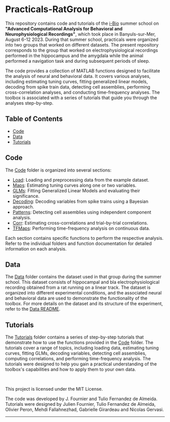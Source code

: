 # Practicals-RatGroup
This repository contains code and tutorials of the [i-Bio](http://ibio.sorbonne-universite.fr/) summer school on **"Advanced Computational Analysis for Behavioral and Neurophysiological Recordings"**, which took place in Banyuls-sur-Mer, August 6-12 2023. During that summer school, practicals were organized into two groups that worked on different datasets. The present repository corresponds to the group that worked on electrophysiological recordings performed in the hippocampus and the amygdala while the animal performed a navigation task and during subsequent periods of sleep.

The code provides a collection of MATLAB functions designed to facilitate the analysis of neural and behavioral data. It covers various analyses, including estimating tuning curves, fitting generalized linear models, decoding from spike train data, detecting cell assemblies, performing cross-correlation analyses, and conducting time-frequency analyses. The toolbox is associated with a series of tutorials that guide you through the analyses step-by-step.

## Table of Contents

- [Code](/Code)
- [Data](/Data)
- [Tutorials](/Tutorials)

## Code

The [Code](/Code) folder is organized into several sections:
- [Load](/Code/Load): Loading and preprocessing data from the example dataset.
- [Maps](/Code/Maps): Estimating tuning curves along one or two variables.
- [GLMs](/Code/GLMs): Fitting Generalized Linear Models and evaluating their significance.
- [Decoding](/Code/Decoding): Decoding variables from spike trains using a Bayesian approach.
- [Patterns](/Code/Patterns): Detecting cell assemblies using independent component analysis.
- [Corr](/Code/Corr): Estimating cross-correlations and trial-by-trial correlations.
- [TFMaps](/Code/TFMaps): Performing time-frequency analysis on continuous data.

Each section contains specific functions to perform the respective analysis. Refer to the individual folders and function documentation for detailed information on each analysis.

## Data

The [Data](/Data) folder contains the dataset used in that group during the summer school. This dataset consists of hippocampal and bla electrophysiological recording obtained from a rat running on a linear track. The dataset is organized into different experimental conditions, and the associated neural and behavioral data are used to demonstrate the functionality of the toolbox. For more details on the dataset and its structure of the experiment, refer to the [Data README](/Data/Readme.md).

## Tutorials

The [Tutorials](/Tutorials) folder contains a series of step-by-step tutorials that demonstrate how to use the functions provided in the [Code](/Code) folder. The tutorials cover a range of topics, including loading data, estimating tuning curves, fitting GLMs, decoding variables, detecting cell assemblies, computing correlations, and performing time-frequency analysis.
The tutorials were designed to help you gain a practical understanding of the toolbox's capabilities and how to apply them to your own data.

<br>

This project is licensed under the MIT License.

The code was developed by J. Fournier and Tulio Fernandez de Almeida. Tutorials were designed by Julien Fournier, Tulio Fernandez de Almeida, Olivier Peron, Mehdi Fallahnezhad, Gabrielle Girardeau and Nicolas Gervasi. 

---

